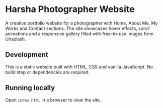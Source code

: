 # Harsha Photographer Website

A creative portfolio website for a photographer with Home, About Me, My Works and Contact sections. The site showcases hover effects, scroll animations and a responsive gallery filled with free-to-use images from Unsplash.

## Development

This is a static website built with HTML, CSS and vanilla JavaScript. No build step or dependencies are required.

## Running locally

Open `index.html` in a browser to view the site.
